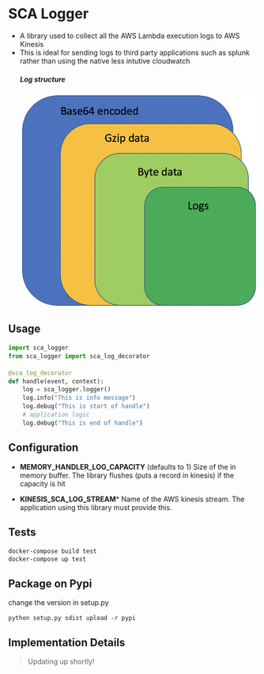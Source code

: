 # SCA Logger

- A library used to collect all the AWS Lambda execution logs to AWS Kinesis
- This is ideal for sending logs to third party applications such as splunk rather than using the native less intutive cloudwatch
  ##### Log structure
	![alt text](https://github.com/Tesla-SCA/sca_logger_python/blob/master/image.png)
## Usage

```python
import sca_logger
from sca_logger import sca_log_decorator

@sca_log_decorator
def handle(event, context):
	log = sca_logger.logger()
	log.info("This is info message")
	log.debug("This is start of handle")
	# application logic
	log.debug("This is end of handle")
```

## Configuration

  - **MEMORY_HANDLER_LOG_CAPACITY** (defaults to 1)
     Size of the in memory buffer. The library flushes (puts a record in kinesis) if the capacity is hit
	 
  - **KINESIS_SCA_LOG_STREAM***
     Name of the AWS kinesis stream. The application using this library must provide this.


## Tests

```shell
docker-compose build test
docker-compose up test
```

## Package on Pypi
change the version in setup.py
```shell
python setup.py sdist upload -r pypi
```
 

## Implementation Details
>  Updating up shortly!
